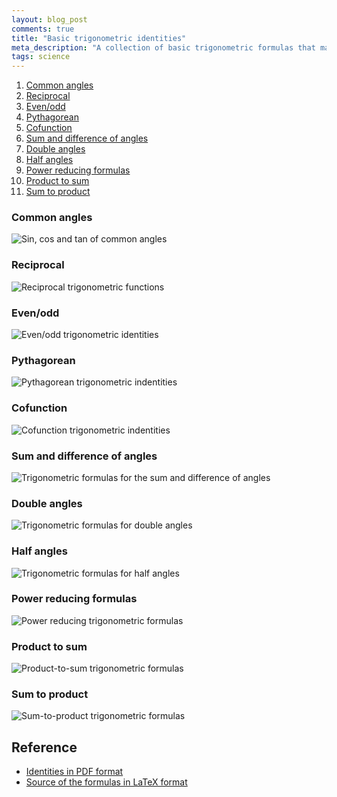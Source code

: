 ```yaml
---
layout: blog_post
comments: true
title: "Basic trigonometric identities"
meta_description: "A collection of basic trigonometric formulas that may be useful to a student."
tags: science
---
```


1. [Common angles](#common_angles)
1. [Reciprocal](#reciprocal_functions)
1. [Even/odd](#even_odd)
1. [Pythagorean](#pythagorean_identities)
1. [Cofunction](#cofunction_identities)
1. [Sum and difference of angles](#sum_and_difference_of_angles)
1. [Double angles](#double_angles)
1. [Half angles](#half_angles)
1. [Power reducing formulas](#power_reducing_formulas)
1. [Product to sum](#product_to_sum)
1. [Sum to product](#sum_to_product)

<h3 id="common_angles">Common angles</h3>

<div class='isTextCentered'>
  <img src='/image/blog/2016-05-18-basic-trigonometric-identities/trigonometry_sin_cos_tan_of_common_angles_2.png' alt='Sin, cos and tan of common angles' class='isMax400PxWide'>
</div>


<h3 id="reciprocal_functions">Reciprocal</h3>

<div class='isTextCentered'>
  <img src='/image/blog/2016-05-18-basic-trigonometric-identities/reciprocal_functions_trigonometry.png' alt='Reciprocal trigonometric functions' class='isMax120PxWide'>
</div>


<h3 id="even_odd">Even/odd</h3>

<div class='isTextCentered'>
  <img src='/image/blog/2016-05-18-basic-trigonometric-identities/even_odd_triginometric_identities
.png' alt='Even/odd trigonometric identities' class='isMax160PxWide'>
</div>


<h3 id="pythagorean_identities">Pythagorean</h2>

<div class='isTextCentered'>
  <img src='/image/blog/2016-05-18-basic-trigonometric-identities/pythagorean_trigonometric_identities.png' alt='Pythagorean trigonometric indentities' class='isMax200PxWide'>
</div>


<h3 id="cofunction_identities">Cofunction</h3>

<div class='isTextCentered'>
  <img src='/image/blog/2016-05-18-basic-trigonometric-identities/cofunction_identities.png' alt='Cofunction trigonometric indentities' class='isMax170PxWide'>
</div>


<h3 id="sum_and_difference_of_angles">Sum and difference of angles</h3>

<div class='isTextCentered'>
  <img src='/image/blog/2016-05-18-basic-trigonometric-identities/sum_and_difference_of_angles_trigonometry.png' alt='Trigonometric formulas for the sum and difference of angles' class='isMax300PxWide'>
</div>


<h3 id="double_angles">Double angles</h3>

<div class='isTextCentered'>
  <img src='/image/blog/2016-05-18-basic-trigonometric-identities/double_angles_trigonometry.png' alt='Trigonometric formulas for double angles' class='isMax200PxWide'>
</div>


<h3 id="half_angles">Half angles</h3>

<div class='isTextCentered'>
  <img src='/image/blog/2016-05-18-basic-trigonometric-identities/half_angles_trigonometry.png' alt='Trigonometric formulas for half angles' class='isMax180PxWide'>
</div>

<h3 id="power_reducing_formulas">Power reducing formulas</h3>

<div class='isTextCentered'>
  <img src='/image/blog/2016-05-18-basic-trigonometric-identities/power_reducing_formulas_trigonometry.png' alt='Power reducing trigonometric formulas' class='isMax160PxWide'>
</div>


<h3 id="product_to_sum">Product to sum</h3>

<div class='isTextCentered'>
  <img src='/image/blog/2016-05-18-basic-trigonometric-identities/product_to_sum_trigonometric_formulas.png' alt='Product-to-sum trigonometric formulas' class='isMax350PxWide'>
</div>


<h3 id="sum_to_product">Sum to product</h3>

<div class='isTextCentered'>
  <img src='/image/blog/2016-05-18-basic-trigonometric-identities/sum_to_product_trigonometric_formulas.png' alt='Sum-to-product trigonometric formulas' class='isMax350PxWide'>
</div>


## Reference


* [Identities in PDF format](https://evgenii.com/files/2016/05/trigonometric_identities.pdf)
* [Source of the formulas in LaTeX format](https://github.com/evgenyneu/trigonometric_identities_latex)
